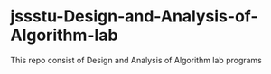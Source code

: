 # jssstu-Design-and-Analysis-of-Algorithm-lab
This repo consist of Design and Analysis of Algorithm lab programs
